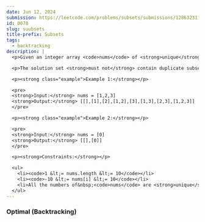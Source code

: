 ```yaml
---
date: Jun 12, 2024
submission: https://leetcode.com/problems/subsets/submissions/1286323116
id: 0078
slug: suubsets
title-prefix: Subsets
tags: 
  - backtracking
description: |
  <p>Given an integer array <code>nums</code> of <strong>unique</strong> elements, return <em>all possible</em> <span data-keyword="subset"><em>subsets</em></span> <em>(the power set)</em>.</p>

  <p>The solution set <strong>must not</strong> contain duplicate subsets. Return the solution in <strong>any order</strong>.</p>

  <p><strong class="example">Example 1:</strong></p>

  <pre>
  <strong>Input:</strong> nums = [1,2,3]
  <strong>Output:</strong> [[],[1],[2],[1,2],[3],[1,3],[2,3],[1,2,3]]
  </pre>

  <p><strong class="example">Example 2:</strong></p>

  <pre>
  <strong>Input:</strong> nums = [0]
  <strong>Output:</strong> [[],[0]]
  </pre>

  <p><strong>Constraints:</strong></p>

  <ul>
    <li><code>1 &lt;= nums.length &lt;= 10</code></li>
    <li><code>-10 &lt;= nums[i] &lt;= 10</code></li>
    <li>All the numbers of&nbsp;<code>nums</code> are <strong>unique</strong>.</li>
  </ul>
---
```


### Optimal (Backtracking)

```ts {include="index.ts"}
```
